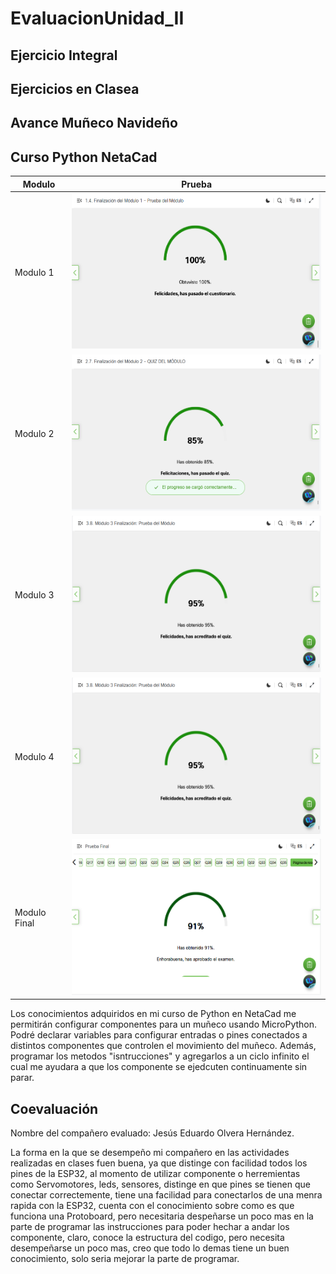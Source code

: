 # EvaluacionUnidad_II

## Ejercicio Integral

## Ejercicios en Clasea

## Avance Muñeco Navideño

## Curso Python NetaCad
|Modulo|Prueba|
|--|--|
|Modulo 1|<img width="500" height="250" src="Curso_Python_NetAcad/ExamModulo1.png" width="100"/>|
|Modulo 2|<img width="500" height="250" src="Curso_Python_NetAcad/ExamModulo2.png" width="100"/>|
|Modulo 3|<img width="500" height="250" src="Curso_Python_NetAcad/ExamModulo3.png" width="100"/>|
|Modulo 4|<img width="500" height="250" src="Curso_Python_NetAcad/ExamModulo3.png" width="100"/>|
|Modulo Final|<img width="500" height="250" src="Curso_Python_NetAcad/ExamFinal.png" width="100"/>|

Los conocimientos adquiridos en mi curso de Python en NetaCad me permitirán configurar componentes para un muñeco usando MicroPython. Podré declarar variables para configurar entradas o pines conectados a distintos componentes que controlen el movimiento del muñeco. Además, programar los metodos "isntrucciones" y agregarlos a un ciclo infinito el cual me ayudara a que los componente se ejedcuten continuamente sin parar.

## Coevaluación
Nombre del compañero evaluado: Jesús Eduardo Olvera Hernández.

La forma en la que se desempeño mi compañero en las actividades realizadas en clases fuen buena, ya que distinge con facilidad todos los pines de la ESP32, al momento de utilizar componente o herremientas como Servomotores, leds, sensores, distinge en que pines se tienen que conectar correctemente, tiene una facilidad para conectarlos de una menra rapida con la ESP32, cuenta con el conocimiento sobre como es que funciona una Protoboard, pero necesitaria despeñarse un poco mas en la parte de programar las instrucciones para poder hechar a andar los componente, claro, conoce la estructura del codigo, pero necesita desempeñarse un poco mas, creo que todo lo demas tiene un buen conocimiento, solo seria mejorar la parte de programar.

